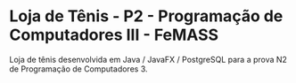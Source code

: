 # Loja de Tênis - P2 - Programação de Computadores III - FeMASS

Loja de tênis desenvolvida em Java / JavaFX / PostgreSQL para a prova N2 de Programação de Computadores 3.
